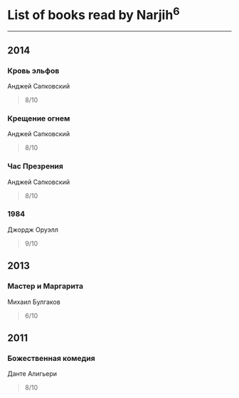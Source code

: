 # List of books read by Narjih<sup>6</sup>
---

## 2014

### Кровь эльфов
Анджей Сапковский
> 8/10


### Крещение огнем
Анджей Сапковский
> 8/10


### Час Презрения
Анджей Сапковский
> 8/10


### 1984
Джордж Оруэлл
> 9/10



## 2013

### Мастер и Маргарита
Михаил Булгаков
> 6/10



## 2011

### Божественная комедия
Данте Алигьери
> 8/10



